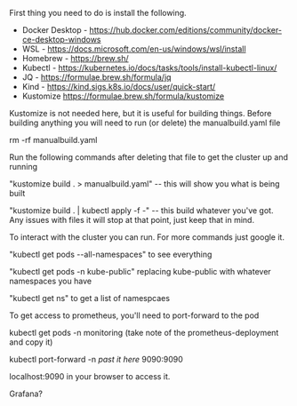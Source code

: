 First thing you need to do is install the following.

- Docker Desktop -  https://hub.docker.com/editions/community/docker-ce-desktop-windows
- WSL -             https://docs.microsoft.com/en-us/windows/wsl/install
- Homebrew -        https://brew.sh/
- Kubectl -         https://kubernetes.io/docs/tasks/tools/install-kubectl-linux/
- JQ -              https://formulae.brew.sh/formula/jq
- Kind -            https://kind.sigs.k8s.io/docs/user/quick-start/
- Kustomize         https://formulae.brew.sh/formula/kustomize


Kustomize is not needed here, but it is useful for building things. Before building anything you will need to run (or delete) the manualbuild.yaml file

rm -rf manualbuild.yaml

Run the following commands after deleting that file to get the cluster up and running

"kustomize build . > manualbuild.yaml" -- this will show you what is being built

"kustomize build . | kubectl apply -f -" -- this build whatever you've got. Any issues with files it will stop at that point, just keep that in mind.

To interact with the cluster you can run. For more commands just google it.

"kubectl get pods --all-namespaces" to see everything

"kubectl get pods -n kube-public" replacing kube-public with whatever namespaces you have

"kubectl get ns" to get a list of namespcaes

To get access to prometheus, you'll need to port-forward to the pod

kubectl get pods -n monitoring (take note of the prometheus-deployment and copy it)

kubectl port-forward -n *past it here* 9090:9090

localhost:9090 in your browser to access it.

Grafana?